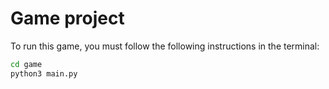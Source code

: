 # Game project

To run this game, you must follow the following instructions in the terminal:

```sh
cd game
python3 main.py
```
